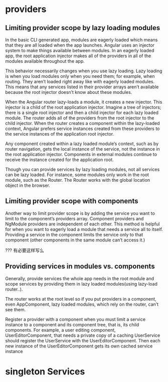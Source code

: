# providers

## Limiting provider scope by lazy loading modules

In the basic CLI generated app, modules are eagerly loaded which means that they are all loaded when the app launches. Angular uses an injector system to make things available between modules. In an eagerly loaded app, the root application injector makes all of the providers in all of the modules available throughout the app.

This behavior necessarily changes when you use lazy loading. Lazy loading is when you load modules only when you need them; for example, when routing. They aren’t loaded right away like with eagerly loaded modules. This means that any services listed in their provider arrays aren’t available because the root injector doesn’t know about these modules.

When the Angular router lazy-loads a module, it creates a new injector. This injector is a child of the root application injector. Imagine a tree of injectors; there is a single root injector and then a child injector for each lazy loaded module. The router adds all of the providers from the root injector to the child injector. When the router creates a component within the lazy-loaded context, Angular prefers service instances created from these providers to the service instances of the application root injector.

Any component created within a lazy loaded module’s context, such as by router navigation, gets the local instance of the service, not the instance in the root application injector. Components in external modules continue to receive the instance created for the application root.

Though you can provide services by lazy loading modules, not all services can be lazy loaded. For instance, some modules only work in the root module, such as the Router. The Router works with the global location object in the browser.

## Limiting provider scope with components

Another way to limit provider scope is by adding the service you want to limit to the component’s providers array. Component providers and NgModule providers are independent of each other. This method is helpful for when you want to eagerly load a module that needs a service all to itself. Providing a service in the component limits the service only to that component (other components in the same module can’t access it.)

???
有必要这样写么

## Providing services in modules vs. components

Generally, provide services the whole app needs in the root module and scope services by providing them in lazy loaded modules(using lazy-load router..).

The router works at the root level so if you put providers in a component, even AppComponent, lazy loaded modules, which rely on the router, can’t see them.

Register a provider with a component when you must limit a service instance to a component and its component tree, that is, its child components. For example, a user editing component, UserEditorComponent, that needs a private copy of a caching UserService should register the UserService with the UserEditorComponent. Then each new instance of the UserEditorComponent gets its own cached service instance


# singleton Services

